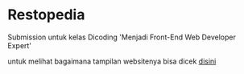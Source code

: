 # Restopedia
Submission untuk kelas Dicoding 'Menjadi Front-End Web Developer Expert'

untuk melihat bagaimana tampilan websitenya bisa dicek [disini](https://restopedia.vercel.app)
